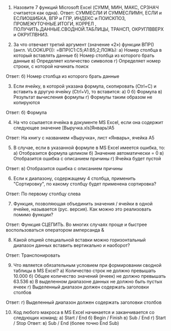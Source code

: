1.	Назовите 7 функций Microsoft Excel (СУММ, МИН, МАКС, СРЗНАЧ считается как одна).
Ответ: СУММЕСЛИ И СУММЕСЛИМН, ЕСЛИ и ЕСЛИОШИБКА, ВПР и ГПР, ИНДЕКС и ПОИСКПОЗ, ПРОМЕЖУТОЧНЫЕ.ИТОГИ, КОРРЕЛ , ПОЛУЧИТЬ.ДАННЫЕ.СВОДНОЙ.ТАБЛИЦЫ, ТРАНСП, ОКРУГЛВВЕРХ и ОКРУГЛВНИЗ.

2.	За что отвечает третий аргумент (значение «2») функции ВПР() (англ. VLOOKUP()): =ВПР(С1:С5;А1:В5;2;ЛОЖЬ):
а) Номер столбца в который вставлять данные
б) Номер столбца из которого брать данные
в) Определяет количество символов
г) Определяет номер строки, с которой начинать поиск

Ответ: б) Номер столбца из которого брать данные

3.	Если ячейку, в которой указана формула, скопировать (Ctrl+C) и вставить в другую ячейку (Ctrl+V), то вставится: 
а) 0
б) Формула
в) Результат вычисления формулы
г) Формулы таким образом не копируются

Ответ: б) Формула

4.	На что ссылается ячейка в документе MS Excel, если она содержит следующее значение [Выручка.xls]Январь!A5

Ответ: На книгу с названием «Выручка», лист «Январь», ячейка А5

5.	В случае, если в указанной формуле в MS Excel имеется ошибка, то:
а) Отобразится формула целиком 
б) Значение автоматически = 0
в) Отобразится ошибка с описанием причины
г) Ячейка будет пустой

Ответ: в) Отобразится ошибка с описанием причины

6.	Если к диапазону, содержащему 4 столбца, применить "Сортировку", по какому столбцу будет применена сортировка? 

Ответ: По первому столбцу слева 

7.	Функция, позволяющая объединить значения / ячейки в одной ячейке, называется (рус. версия). Как можно это реализовать помимо функции?

Ответ: Функция СЦЕПИТЬ. Во многих случаях проще и быстрее воспользоваться оператором амперсанда &

8.	Какой опцией специальной вставки можно горизонтальный диапазон данных вставить вертикально и наоборот? 

Ответ: Транспонировать

9.	Что является обязательным условием при формировании сводной таблицы в MS Excel?
а) Количество строк не должно превышать 10.000
б) Общее количество значений (ячеек) не должно превышать 63.536
в) В выделенном диапазоне данных не должно быть пустых ячеек
г) Выделенный диапазон должен содержать заголовки столбов

Ответ: г) Выделенный диапазон должен содержать заголовки столбов

10.	Код любого макроса в MS Excel начинается и заканчивается со следующих команд:
а) Start / End
б) Begin / Finish
в) Sub / End
г) Start / Stop
Ответ: в) Sub / End (более точно End Sub)


